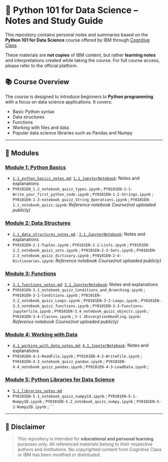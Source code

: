 # 🧠 Python 101 for Data Science – Notes and Study Guide

This repository contains personal notes and summaries based on the **Python 101 for Data Science** course offered by IBM through [Cognitive Class](https://cognitiveclass.ai/courses/python-for-data-science).  

These materials are **not copies** of IBM content, but rather **learning notes** and interpretations created while taking the course. For full course access, please refer to the official platform.

## 📚 Course Overview

The course is designed to introduce beginners to **Python programming** with a focus on data science applications. It covers:

- Basic Python syntax
- Data structures
- Functions
- Working with files and data
- Popular data science libraries such as Pandas and Numpy

---

## 📂 Modules

### [Module 1: Python Basics](./Module_1_Python_Basics/)
- [`1.1_python_basics_notes.md`](./Module_1_Python_Basics/1.1_python_basics_notes.md): [`1.1_JupyterNotebook`](./Module_1_Python_Basics/1.1_python_basics_notes.ipynb): Notes and explanations
- `PY0101EN_1.2_notebook_quizz_types.ipynb` ; `PY0101EN-1-1-Write_your_first_python_code.ipynb` ; `PY0101EN-1-2-Strings.ipynb` ; `PY0101EN-1-3-notebook_quizz_String_Operations.ipynb` ; `PY0101EN-1.1_notebook_quizz.ipynb`: *Reference notebook Course(not uploaded publicly)*

### [Module 2: Data Structures](./Module_2_Data_Structures/)
- [`2.1_data_structures_notes.md`](./Module_2_Data_Structures/2.1_data_structures_notes.md) : [`2.1_JupyterNotebook`](./Module_2_Data_Structures/2.1_data_structures_notes.ipynb): Notes and explanations
- `PY0101EN-2-1-Tuples.ipynb` ; `PY0101EN-2-2-Lists.ipynb` ; `PY0101EN-2.2_notebook_quizz_sets.ipynb` ; `PY0101EN-2-3-Sets.ipynb` ; `PY0101EN-2.3_notebook_quizz_dictioary.ipynb` ; `PY0101EN-2-4-Dictionaries.ipynb`: *Reference notebook Course(not uploaded publicly)*

### [Module 3: Functions](./Module_3_Functions/)
- [`3.1_functions_notes.md`](./Module_3_Functions/3.1_functions_notes.md): [`3.1_JupyterNotebook`](./Module_3_Functions/3.1_functions_notes.ipynb): Notes and explanations
- `PY0101EN-3.1_notebook_quizz_Conditions_and_Branching.ipynb` ; `PY0101EN-3-1-Conditions.ipynb` ; `PY0101EN-3.2_notebook_quizz_Loops.ipynb` ; `PY0101EN-3-2-Loops.ipynb` ; `PY0101EN-3.3_notebook_quizz_functions.ipynb` ; `PY0101EN-3-3-Functions-jupyterlite.ipynb` ; `PY0101EN-3.4_notebook_quizz_objects.ipynb` ; `PY0101EN-3-4-Classes.ipynb` ; `3-1 2ExcecptionHandling.ipynb`: *Reference notebook Course(not uploaded publicly)*



### [Module 4: Working with Data](./Module_4_Working_with_Data/)
- [`4.1_working_with_data_notes.md`](./Module_4_Working_with_Data/4.1_working_with_data_notes.md); [`4.1_JupyterNotebook`](./Module_3_Functions/4.1_working_with_data_notes.ipynb): Notes and explanations
- `PY0101EN-4-1-ReadFile.ipynb` ; `PY0101EN-4-2-WriteFile.ipynb` ; `PY0101EN-4.3_notebook_quizz_pandas.ipynb` ; `PY0101EN-4.4_notebook_quizz_pandas.ipynb` ; `PY0101EN-4-3-LoadData.ipynb` ;

### [Module 5: Python Libraries for Data Science](./Module_5_Libraries/)
- [`5.1_libraries_notes.md`](./Module_5_Libraries/5.1_libraries_notes.md)
- `PY0101EN-5.1_notebook_quizz_numpy1d.ipynb` ; `PY0101EN-5-1-Numpy1D.ipynb` ; `PY0101EN-5.2_notebook_quizz_numpy.ipynb` ; `PY0101EN-5-2-Numpy2D.ipynb` ; `` 

---

## 📝 Disclaimer

> This repository is intended for **educational and personal learning** purposes only. All referenced materials belong to their respective authors and institutions. No copyrighted content from Cognitive Class or IBM has been modified or distributed.
